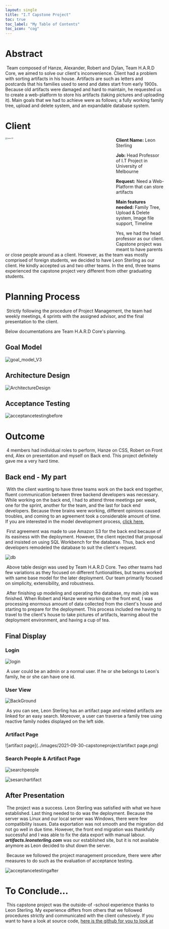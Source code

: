 ```yaml
---
layout: single
title: "I.T Capstone Project"
toc: true
toc_label: "My Table of Contents"
toc_icon: "cog"
---
```


# Abstract

​	Team composed of Hanze, Alexander, Robert and Dylan, Team H.A.R.D Core, we aimed to solve our client's inconvenience. Client had a problem with sorting artifacts in his house. Artifacts are such as letters and postcards that his families used to send and dates start from  early 1900s. Because old artifacts were damaged and hard to maintain, he requested us to create a web-platform to store his artifacts (taking pictures and uploading it). Main goals that we had to achieve were as follows; a fully working family tree, upload and delete system, and an expandable database system.

# Client

<img src="../images/2021-09-30-capstoneproject/Leon-01.png" align="left" width="1000px" alt="Leon-01" style="zoom: 35%;" />**Client Name:** Leon Sterling

**Job:** Head Professor of I.T Project in University of Melbourne

**Request:** Need a Web-Platform that can store artifacts

**Main features needed:** Family Tree, Upload & Delete system, Image file support, Timeline

Yes, we had the head professor as our client. Capstone project was meant to have parents or close people around as a client. However, as the team was mostly comprised of foreign students, we decided to have Leon Sterling as our client. He kindly accepted us and two other teams. In the end, three teams experienced the capstone project very different from other graduating students. 







# Planning Process

​	Strictly following the procedure of Project Management, the team had weekly meetings, 4 sprints with the assigned advisor, and the final presentation to the client. 

Below documentations are Team H.A.R.D Core's planning.

## Goal Model

![goal_model_V3](../images/2021-09-30-capstoneproject/goal_model_V3.png)

## Architecture Design

![ArchitectureDesign](../images/2021-09-30-capstoneproject/ArchitectureDesign.PNG)

## Acceptance Testing

![acceptancetestingbefore](../images/2021-09-30-capstoneproject/acceptancetestingbefore.PNG)



# Outcome

​	4 members had individual roles to perform, Hanze on CSS, Robert on Front end, Alex on presentation and myself on Back end. This project definitely gave me a very hard time.

## Back end - My part

​	With the client wanting to have three teams work on the back end together, fluent communication between three backend developers was necessary. While working on the back end, I had to attend three meetings per week, one for the sprint, another for the team, and the last for back end developers. Because three brains were working, different opinions caused troubles, and coming to an agreement took a considerable amount of time. If you are interested in the model development process, [click here.](https://gamboy45.github.io/capstoneprojectdatabaselog/)

​	First agreement was made to use Amazon S3 for the back end because of its easiness with the deployment. However, the client rejected that proposal and insisted on using SQL Workbench for the database. Thus, back end developers remodeled the database to suit the client's request. 

<img src="../images/2021-09-30-capstoneproject/db.png" alt="db"  />

​	Above table design was used by Team H.A.R.D Core. Two other teams had few variations as they focused on different funtionalities, but teams worked with same base model for the later deployment. Our team primarily focused on simplicity, extensibility, and robustness. 

​	After finishing up modeling and operating the database, my main job was finished. When Robert and Hanze were working on the front end, I was processing enormous amount of data collected from the client's house and starting to prepare for the deployment. This process included me having to travel to the client's house to take pictures of artifacts, learning about the deployment environment, and having a cup of tea. 

## Final Display

### Login

![login](../images/2021-09-30-capstoneproject/login.PNG)

​	A user could be an admin or a normal user. If he or she belongs to Leon's family, he or she can have one id.

### User View

![BackGround](../images/2021-09-30-capstoneproject/BackGround.png)

​	As you can see, Leon Sterling has an artifact page and related artifacts are linked for an easy search. Moreover, a user can traverse a family tree using reactive family nodes displayed on the left side.

### Artifact Page

![artifact page](../images/2021-09-30-capstoneproject/artifact page.png)

### Search People & Artifact Page

![searchpeople](../images/2021-09-30-capstoneproject/searchpeople.png)

![sesarchartifact](../images/2021-09-30-capstoneproject/sesarchartifact.png)

## After Presentation

​	The project was a success. Leon Sterling was satisfied with what we have established. Last thing needed to do was the deployment. Because the server was Linux and our local server was Windows, there were few compatibility issues. Data exportation was not smooth and the migration did not go well in due time. However, the front end migration was thankfully successful and I was able to fix the data export with manual labour. ***artifacts.leonsterling.com*** was our established site, but it is not available anymore as Leon decided to shut down the server. 

​	Because we followed the project management procedure, there were after measures to do such as the evaluation of acceptance testing.

![acceptancetestingafter](../images/2021-09-30-capstoneproject/acceptancetestingafter.PNG)

# To Conclude...

​	This capstone project was the outside-of -school experience thanks to Leon Sterling. My experience differs from others that we followed procedures strictly and communicated with the client cohesively. If you want to have a look at source code, [here is the github for you to look at](https://github.com/gamboy45/CAPSTONEPROJECT)
